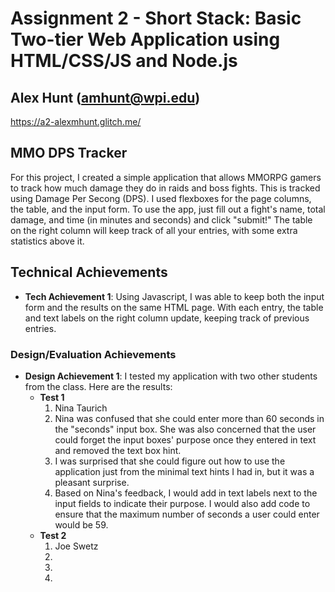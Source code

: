 Assignment 2 - Short Stack: Basic Two-tier Web Application using HTML/CSS/JS and Node.js  
===
Alex Hunt (amhunt@wpi.edu)
---
https://a2-alexmhunt.glitch.me/
## MMO DPS Tracker
For this project, I created a simple application that allows MMORPG gamers to track how much damage they do in raids and boss fights. This is tracked using Damage Per Secong (DPS).
I used flexboxes for the page columns, the table, and the input form. To use the app, just fill out a fight's name, total damage, and time (in minutes and seconds) and click "submit!" The table on the right column will keep track of all your entries, with some extra statistics above it.

## Technical Achievements
- **Tech Achievement 1**: Using Javascript, I was able to keep both the input form and the results on the same HTML page. With each entry, the table and text labels on the right column update, keeping track of previous entries.
### Design/Evaluation Achievements
- **Design Achievement 1**: I tested my application with two other students from the class. Here are the results:
  - **Test 1**
    1. Nina Taurich
    2. Nina was confused that she could enter more than 60 seconds in the "seconds" input box. She was also concerned that the user could forget the input boxes' purpose once they entered in text and removed the text box hint.
    3. I was surprised that she could figure out how to use the application just from the minimal text hints I had in, but it was a pleasant surprise.
    4. Based on Nina's feedback, I would add in text labels next to the input fields to indicate their purpose. I would also add code to ensure that the maximum number of seconds a user could enter would be 59.
  - **Test 2**
    1. Joe Swetz
    2. 
    3. 
    4. 
